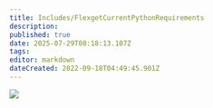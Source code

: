 ```yaml
---
title: Includes/FlexgetCurrentPythonRequirements
description: 
published: true
date: 2025-07-29T08:18:13.107Z
tags: 
editor: markdown
dateCreated: 2022-09-18T04:49:45.901Z
---
```


![](https://img.shields.io/pypi/pyversions/flexget?style=for-the-badge&logo=python)
